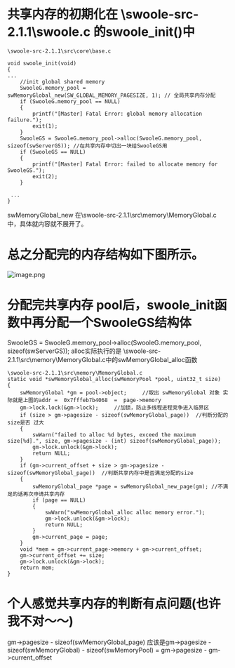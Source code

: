 # 共享内存的初期化在 \swoole-src-2.1.1\swoole.c  的swoole_init()中
```
\swoole-src-2.1.1\src\core\base.c

void swoole_init(void)
{
...
    //init global shared memory
    SwooleG.memory_pool = swMemoryGlobal_new(SW_GLOBAL_MEMORY_PAGESIZE, 1); // 全局共享内存分配
    if (SwooleG.memory_pool == NULL)
    {
        printf("[Master] Fatal Error: global memory allocation failure.");
        exit(1);
    }
    SwooleGS = SwooleG.memory_pool->alloc(SwooleG.memory_pool, sizeof(swServerGS)); //在共享内存中切出一块给SwooleGS用
    if (SwooleGS == NULL)
    {
        printf("[Master] Fatal Error: failed to allocate memory for SwooleGS.");
        exit(2);
    }

 ...
}
```
swMemoryGlobal_new 在\swoole-src-2.1.1\src\memory\MemoryGlobal.c 中，具体就内容就不展开了。
# 总之分配完的内存结构如下图所示。
![image.png](https://upload-images.jianshu.io/upload_images/9076770-d6dcee4d7e40f560.png?imageMogr2/auto-orient/strip%7CimageView2/2/w/1240)

# 分配完共享内存 pool后，swoole_init函数中再分配一个SwooleGS结构体
SwooleGS = SwooleG.memory_pool->alloc(SwooleG.memory_pool, sizeof(swServerGS)); 
alloc实际执行的是
\swoole-src-2.1.1\src\memory\MemoryGlobal.c中的swMemoryGlobal_alloc函数
```
\swoole-src-2.1.1\src\memory\MemoryGlobal.c
static void *swMemoryGlobal_alloc(swMemoryPool *pool, uint32_t size)
{
    swMemoryGlobal *gm = pool->object;     //取出 swMemoryGlobal 对象 实际就是上图的addr =  0x7fffeb7b4068  =  page->memory
    gm->lock.lock(&gm->lock);     //加锁，防止多线程进程竞争进入临界区
    if (size > gm->pagesize - sizeof(swMemoryGlobal_page))  //判断分配的size是否 过大
    {
        swWarn("failed to alloc %d bytes, exceed the maximum size[%d].", size, gm->pagesize - (int) sizeof(swMemoryGlobal_page));
        gm->lock.unlock(&gm->lock);
        return NULL;
    }
    if (gm->current_offset + size > gm->pagesize - sizeof(swMemoryGlobal_page))  //判断共享内存中是否满足分配的size 
    {
        swMemoryGlobal_page *page = swMemoryGlobal_new_page(gm); //不满足的话再次申请共享内存
        if (page == NULL)
        {
            swWarn("swMemoryGlobal_alloc alloc memory error.");
            gm->lock.unlock(&gm->lock);
            return NULL;
        }
        gm->current_page = page;
    }
    void *mem = gm->current_page->memory + gm->current_offset;
    gm->current_offset += size;
    gm->lock.unlock(&gm->lock);
    return mem;
}

```
# 个人感觉共享内存的判断有点问题(也许我不对～～)
gm->pagesize - sizeof(swMemoryGlobal_page)
 应该是gm->pagesize - sizeof(swMemoryGlobal) -  sizeof(swMemoryPool)
 = gm->pagesize - gm->current_offset


